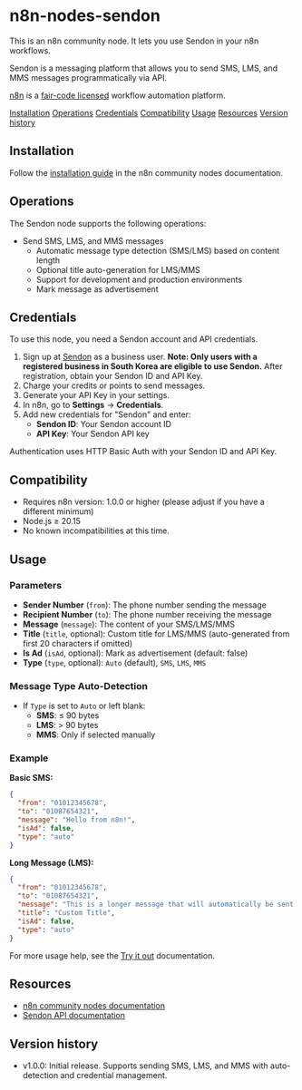 # n8n-nodes-sendon

This is an n8n community node. It lets you use Sendon in your n8n workflows.

Sendon is a messaging platform that allows you to send SMS, LMS, and MMS messages programmatically via API.

[n8n](https://n8n.io/) is a [fair-code licensed](https://docs.n8n.io/reference/license/) workflow automation platform.

[Installation](#installation)
[Operations](#operations)
[Credentials](#credentials)
[Compatibility](#compatibility)
[Usage](#usage)
[Resources](#resources)
[Version history](#version-history)

## Installation

Follow the [installation guide](https://docs.n8n.io/integrations/community-nodes/installation/) in the n8n community nodes documentation.

## Operations

The Sendon node supports the following operations:

- Send SMS, LMS, and MMS messages
  - Automatic message type detection (SMS/LMS) based on content length
  - Optional title auto-generation for LMS/MMS
  - Support for development and production environments
  - Mark message as advertisement

## Credentials

To use this node, you need a Sendon account and API credentials.

1. Sign up at [Sendon](https://sendon.io/) as a business user. **Note: Only users with a registered business in South Korea are eligible to use Sendon.** After registration, obtain your Sendon ID and API Key.
2. Charge your credits or points to send messages.
3. Generate your API Key in your settings.
4. In n8n, go to **Settings** → **Credentials**.
5. Add new credentials for "Sendon" and enter:
   - **Sendon ID**: Your Sendon account ID
   - **API Key**: Your Sendon API key

Authentication uses HTTP Basic Auth with your Sendon ID and API Key.

## Compatibility

- Requires n8n version: 1.0.0 or higher (please adjust if you have a different minimum)
- Node.js ≥ 20.15
- No known incompatibilities at this time.

## Usage

### Parameters

- **Sender Number** (`from`): The phone number sending the message
- **Recipient Number** (`to`): The phone number receiving the message
- **Message** (`message`): The content of your SMS/LMS/MMS
- **Title** (`title`, optional): Custom title for LMS/MMS (auto-generated from first 20 characters if omitted)
- **Is Ad** (`isAd`, optional): Mark as advertisement (default: false)
- **Type** (`type`, optional): `Auto` (default), `SMS`, `LMS`, `MMS`

### Message Type Auto-Detection

- If `Type` is set to `Auto` or left blank:
  - **SMS**: ≤ 90 bytes
  - **LMS**: > 90 bytes
  - **MMS**: Only if selected manually

### Example

**Basic SMS:**

```json
{
  "from": "01012345678",
  "to": "01087654321",
  "message": "Hello from n8n!",
  "isAd": false,
  "type": "auto"
}
```

**Long Message (LMS):**

```json
{
  "from": "01012345678",
  "to": "01087654321",
  "message": "This is a longer message that will automatically be sent as LMS because it exceeds the SMS character limit...",
  "title": "Custom Title",
  "isAd": false,
  "type": "auto"
}
```

For more usage help, see the [Try it out](https://docs.n8n.io/try-it-out/) documentation.

## Resources

- [n8n community nodes documentation](https://docs.n8n.io/integrations/#community-nodes)
- [Sendon API documentation](https://sendon.io/docs)

## Version history

- v1.0.0: Initial release. Supports sending SMS, LMS, and MMS with auto-detection and credential management.
